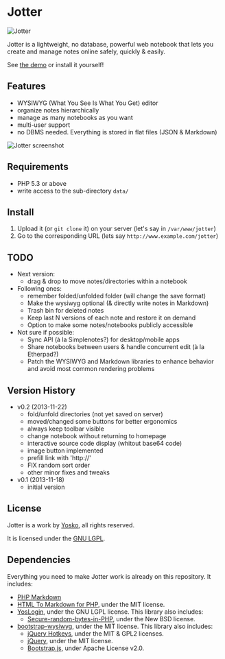 # Jotter

![Jotter](http://www.yosko.net/data/images/jotter.png)

Jotter is a lightweight, no database, powerful web notebook that lets you create and manage notes online safely, quickly & easily.

See [the demo](http://tools.yosko.net/demos/jotter/) or install it yourself!

## Features

- WYSIWYG (What You See Is What You Get) editor
- organize notes hierarchically
- manage as many notebooks as you want
- multi-user support
- no DBMS needed. Everything is stored in flat files (JSON & Markdown)

![Jotter screenshot](http://www.yosko.net/data/images/jotter-v0.1.png)

## Requirements

- PHP 5.3 or above
- write access to the sub-directory `data/`

## Install

1. Upload it (or `git clone` it) on your server (let's say in `/var/www/jotter`)
2. Go to the corresponding URL (lets say `http://www.example.com/jotter`)

## TODO

- Next version:
  - drag & drop to move notes/directories within a notebook
- Following ones:
  - remember folded/unfolded folder (will change the save format)
  - Make the wysiwyg optional (& directly write notes in Markdown)
  - Trash bin for deleted notes
  - Keep last N versions of each note and restore it on demand
  - Option to make some notes/notebooks publicly accessible
- Not sure if possible:
  - Sync API (à la Simplenotes?) for desktop/mobile apps
  - Share notebooks between users & handle concurrent edit (à la Etherpad?)
  - Patch the WYSIWYG and Markdown libraries to enhance behavior and avoid most common rendering problems

## Version History

- v0.2 (2013-11-22)
  - fold/unfold directories (not yet saved on server)
  - moved/changed some buttons for better ergonomics
  - always keep toolbar visible
  - change notebook without returning to homepage
  - interactive source code display (whitout base64 code)
  - image button implemented
  - prefill link with 'http://'
  - FIX random sort order
  - other minor fixes and tweaks
- v0.1 (2013-11-18)
  - initial version

## License

Jotter is a work by [Yosko](http://www.yosko.net), all rights reserved.

It is licensed under the [GNU LGPL](http://www.gnu.org/licenses/lgpl.html).

## Dependencies

Everything you need to make Jotter work is already on this repository. It includes:

- [PHP Markdown](https://github.com/michelf/php-markdown/)
- [HTML To Markdown for PHP](https://github.com/nickcernis/html-to-markdown), under the MIT license.
- [YosLogin](https://github.com/yosko/yoslogin), under the GNU LGPL license. This library also includes:
  - [Secure-random-bytes-in-PHP](https://github.com/GeorgeArgyros/Secure-random-bytes-in-PHP/), under the New BSD license.
- [bootstrap-wysiwyg](http://github.com/mindmup/bootstrap-wysiwyg), under the MIT license. This library also includes:
  - [jQuery Hotkeys](http://github.com/tzuryby/jquery.hotkeys), under the MIT & GPL2 licenses.
  - [jQuery](jquery.org), under the MIT license.
  - [Bootstrap.js](http://twitter.github.com/bootstrap/), under Apache License v2.0.

